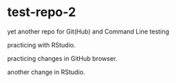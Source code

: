 # test-repo-2
yet another repo for Git(Hub) and Command Line testing

practicing with RStudio.

practicing changes in GitHub browser.

another change in RStudio.